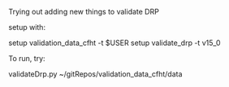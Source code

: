 Trying out adding new things to validate DRP

setup with:

setup validation_data_cfht -t $USER
setup validate_drp -t v15_0



To run, try:

validateDrp.py ~/gitRepos/validation_data_cfht/data
